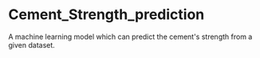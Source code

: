 # Cement_Strength_prediction
A machine learning model which can predict the cement's strength from a given dataset.
